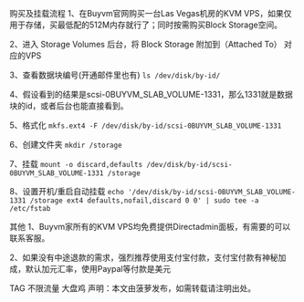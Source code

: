 购买及挂载流程
1、在Buyvm官网购买一台Las Vegas机房的KVM VPS，如果仅用于存储，买最低配的512M内存就行了；同时按需购买Block Storage空间。

2、进入 Storage Volumes 后台，将 Block Storage 附加到（Attached To） 对应的VPS

3、查看数据块编号(开通邮件里也有)
`ls /dev/disk/by-id/`

4、假设看到的结果是scsi-0BUYVM_SLAB_VOLUME-1331，那么1331就是数据块的id，或者后台也能直接看到。

5、格式化
`mkfs.ext4 -F /dev/disk/by-id/scsi-0BUYVM_SLAB_VOLUME-1331`

6、创建文件夹
`mkdir /storage`

7、挂载
`mount -o discard,defaults /dev/disk/by-id/scsi-0BUYVM_SLAB_VOLUME-1331 /storage`

8、设置开机/重启自动挂载
`echo '/dev/disk/by-id/scsi-0BUYVM_SLAB_VOLUME-1331 /storage ext4 defaults,nofail,discard 0 0' | sudo tee -a /etc/fstab`

其他
1、Buyvm家所有的KVM VPS均免费提供Directadmin面板，有需要的可以联系客服。

2、如果没有中途退款的需求，强烈推荐使用支付宝付款，支付宝付款有神秘加成，默认加元汇率，使用Paypal等付款是美元

TAG 不限流量 大盘鸡
声明：本文由菠萝发布，如需转载请注明出处。
